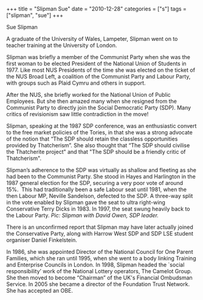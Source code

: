 +++
title = "Slipman Sue"
date = "2010-12-28"
categories = ["s"]
tags = ["slipman", "sue"]
+++

Sue Slipman

A graduate of the University of Wales, Lampeter, Slipman went on to teacher training at the University of London.

Slipman was briefly a member of the Communist Party when she was the first woman to be elected President of the National Union of Students in 1977. Like most NUS Presidents of the time she was elected on the ticket of the NUS Broad Left, a coalition of the Communist Party and Labour Party, with groups such as Plaid Cymru and others in support.

After the NUS, she briefly worked for the National Union of Public Employees. But she then amazed many when she resigned from the Communist Party to directly join the Social Democratic Party (SDP). Many critics of revisionism saw little contradiction in the move!  

Slipman, speaking at the 1987 SDP conference, was an enthusiastic convert to the free market policies of the Tories, in that she was a strong advocate of the notion that “The SDP should retain the classless opportunities provided by Thatcherism”. She also thought that “The SDP should civilise the Thatcherite project" and that "The SDP should be a friendly critic of Thatcherism".  
  


Slipman’s adherence to the SDP was virtually as shallow and fleeting as she had been to the Communist Party. She stood in Hayes and Harlington in the 1987 general election for the SDP, securing a very poor vote of around 15%.  This had traditionally been a safe Labour seat until 1981, when the then Labour MP, Neville Sandelson, defected to the SDP. A three-way split in the vote enabled by Slipman gave the seat to ultra right-wing Conservative Terry Dicks in 1983. In 1997, the seat swung heavily back to the Labour Party. _Pic: Slipman with David Owen, SDP leader._

  
There is an unconfirmed report that Slipman may have later actually joined the Conservative Party, along with Harrow West SDP and SDP LSE student organiser Daniel Finkelstein.

In 1986, she was appointed Director of the National Council for One Parent Families, which she ran until 1995, when she went to a body linking Training and Enterprise Councils in London. In 1998, Slipman headed the \`social responsibility’ work of the National Lottery operators, The Camelot Group. She then moved to become “Chairman” of the UK's Financial Ombudsman Service. In 2005 she became a director of the Foundation Trust Network. She has accepted an OBE.
